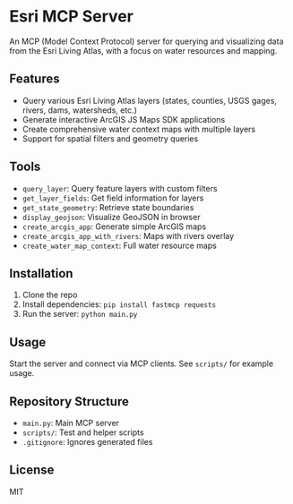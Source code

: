 # Esri MCP Server

An MCP (Model Context Protocol) server for querying and visualizing data from the Esri Living Atlas, with a focus on water resources and mapping.

## Features

- Query various Esri Living Atlas layers (states, counties, USGS gages, rivers, dams, watersheds, etc.)
- Generate interactive ArcGIS JS Maps SDK applications
- Create comprehensive water context maps with multiple layers
- Support for spatial filters and geometry queries

## Tools

- `query_layer`: Query feature layers with custom filters
- `get_layer_fields`: Get field information for layers
- `get_state_geometry`: Retrieve state boundaries
- `display_geojson`: Visualize GeoJSON in browser
- `create_arcgis_app`: Generate simple ArcGIS maps
- `create_arcgis_app_with_rivers`: Maps with rivers overlay
- `create_water_map_context`: Full water resource maps

## Installation

1. Clone the repo
2. Install dependencies: `pip install fastmcp requests`
3. Run the server: `python main.py`

## Usage

Start the server and connect via MCP clients. See `scripts/` for example usage.

## Repository Structure

- `main.py`: Main MCP server
- `scripts/`: Test and helper scripts
- `.gitignore`: Ignores generated files

## License

MIT